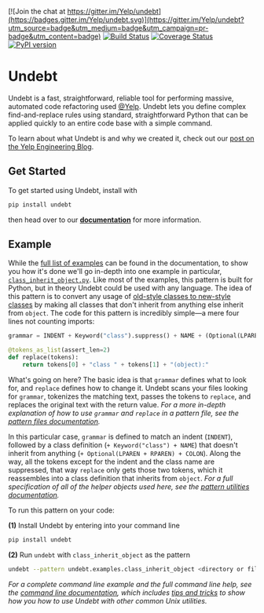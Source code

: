 [![Join the chat at https://gitter.im/Yelp/undebt](https://badges.gitter.im/Yelp/undebt.svg)](https://gitter.im/Yelp/undebt?utm_source=badge&utm_medium=badge&utm_campaign=pr-badge&utm_content=badge)
[![Build Status](https://travis-ci.org/Yelp/undebt.svg?branch=master)](https://travis-ci.org/Yelp/undebt)
[![Coverage Status](https://coveralls.io/repos/github/Yelp/undebt/badge.svg)](https://coveralls.io/github/Yelp/undebt)
[![PyPI version](https://badge.fury.io/py/undebt.svg)](https://badge.fury.io/py/undebt)

# Undebt

Undebt is a fast, straightforward, reliable tool for performing massive, automated code refactoring used [@Yelp](https://github.com/Yelp). Undebt lets you define complex find-and-replace rules using standard, straightforward Python that can be applied quickly to an entire code base with a simple command.

To learn about what Undebt is and why we created it, check out our [post on the Yelp Engineering Blog](http://engineeringblog.yelp.com/2016/08/undebt-how-we-refactored-3-million-lines-of-code.html).

## Get Started

To get started using Undebt, install with
```bash
pip install undebt
```
then head over to our **[documentation](http://undebt.readthedocs.io/en/latest/)** for more information.

## Example

While the [full list of examples](http://undebt.readthedocs.io/en/latest/examples.html) can be found in the documentation, to show you how it's done we'll go in-depth into one example in particular, [`class_inherit_object.py`](https://github.com/Yelp/undebt/blob/master/undebt/examples/class_inherit_object.py). Like most of the examples, this pattern is built for Python, but in theory Undebt could be used with any language. The idea of this pattern is to convert any usage of [old-style classes to new-style classes](https://docs.python.org/2/reference/datamodel.html#newstyle) by making all classes that don't inherit from anything else inherit from `object`. The code for this pattern is incredibly simple—a mere four lines not counting imports:
```python
grammar = INDENT + Keyword("class").suppress() + NAME + (Optional(LPAREN + RPAREN) + COLON).suppress()

@tokens_as_list(assert_len=2)
def replace(tokens):
    return tokens[0] + "class " + tokens[1] + "(object):"
```

What's going on here? The basic idea is that `grammar` defines what to look for, and `replace` defines how to change it. Undebt scans your files looking for `grammar`, tokenizes the matching text, passes the tokens to `replace`, and replaces the original text with the return value. _For a more in-depth explanation of how to use `grammar` and `replace` in a pattern file, see the [pattern files documentation](http://undebt.readthedocs.io/en/latest/patterns.html)._

In this particular case, `grammar` is defined to match an indent (`INDENT`), followed by a class definition (`+ Keyword("class") + NAME`) that doesn't inherit from anything (`+ Optional(LPAREN + RPAREN) + COLON`). Along the way, all the tokens except for the indent and the class name are suppressed, that way `replace` only gets those two tokens, which it reassembles into a class definition that inherits from `object`. _For a full specification of all of the helper objects used here, see the [pattern utilities documentation](http://undebt.readthedocs.io/en/latest/util.html)._

To run this pattern on your code:

**(1)** Install Undebt by entering into your command line
```bash
pip install undebt
```
**(2)** Run `undebt` with `class_inherit_object` as the pattern
```bash
undebt --pattern undebt.examples.class_inherit_object <directory or file to undebt> ...
```
_For a complete command line example and the full command line help, see the [command line documentation](http://undebt.readthedocs.io/en/latest/cli.html), which includes [tips and tricks](http://undebt.readthedocs.io/en/latest/cli.html#tips-and-tricks) to show how you how to use Undebt with other common Unix utilities._
